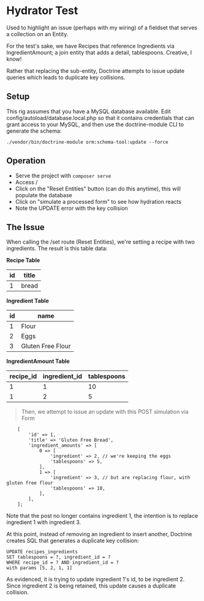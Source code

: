 # Hydrator Test

Used to highlight an issue (perhaps with my wiring) of a fieldset that serves a collection on an Entity.

For the test's sake, we have Recipes that reference Ingredients via IngredientAmount; a join entity that adds a detail, tablespoons.  Creative, I know!

Rather that replacing the sub-entity, Doctrine attempts to issue update queries which leads to duplicate key collisions.

## Setup

This rig assumes that you have a MySQL database available.  Edit config/autoload/database.local.php so that it contains credentials that can grant access to your MySQL, and then use the doctrine-module CLI to generate the schema:

```
./vendor/bin/doctrine-module orm:schema-tool:update --force
```

## Operation

* Serve the project with `composer serve`
* Access /
* Click on the "Reset Entities" button (can do this anytime), this will populate the database
* Click on "simulate a processed form" to see how hydration reacts
* Note the UPDATE error with the key collision

## The Issue

When calling the /set route (Reset Entities), we're setting a recipe with two ingredients.  The result is this table data:

**Recipe Table**

|id|title|
|--|-----|
|1 | bread |

**Ingredient Table**

| id | name  |
|----|-------|
| 1  | Flour |
| 2  | Eggs  |
| 3 | Gluten Free Flour |

**IngredientAmount Table**

| recipe_id | ingredient_id | tablespoons |
| ------ |---------------|-------------|
| 1 | 1             | 10          |
| 1 | 2             | 5           |

> Then, we attempt to issue an update with this POST simulation via Form

```
    [
        'id' => 1,
        'title' => 'Gluten Free Bread',
        'ingredient_amounts' => [
            0 => [
                'ingredient' => 2, // we're keeping the eggs
                'tablespoons' => 5,
            ],
            1 => [
                'ingredient' => 3, // but are replacing flour, with gluten free flour
                'tablespoons' => 10,
            ],
        ],
    ];
```

Note that the post no longer contains ingredient 1, the intention is to replace ingredient 1 with ingredient 3.

At this point, instead of removing an ingredient to insert another, Doctrine creates SQL that generates a duplicate key collision:

```
UPDATE recipes_ingredients 
SET tablespoons = ?, ingredient_id = ? 
WHERE recipe_id = ? AND ingredient_id = ?
with params [5, 2, 1, 1]
```

As evidenced, it is trying to update ingredient 1's id, to be ingredient 2.  
Since ingredient 2 is being retained, this update causes a duplicate collision.
